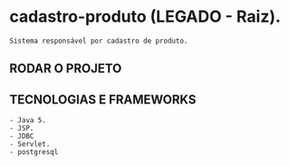 # cadastro-produto (LEGADO - Raiz).
    Sistema responsável por cadastro de produto.

## RODAR O PROJETO

## TECNOLOGIAS E FRAMEWORKS
    - Java 5.
    - JSP.
    - JDBC
    - Servlet.
    - postgresql